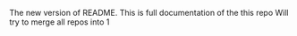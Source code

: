 The new version of README. 
This is full documentation of the this repo
Will try to merge all repos into 1